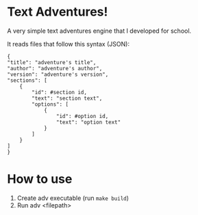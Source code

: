 # Text Adventures!

A very simple text adventures engine that I developed for school.

It reads files that follow this syntax (JSON):
```
{
"title": "adventure's title",
"author": "adventure's author",
"version": "adventure's version",
"sections": [
    {
        "id": #section id,
        "text": "section text",
        "options": [
            {
                "id": #option id,
                "text": "option text"
            }
        ]
    }
]
}
```

# How to use
1. Create adv executable (run ```make build```)
2. Run adv \<filepath>

<!-- Check out the [examples](examples)! -->
